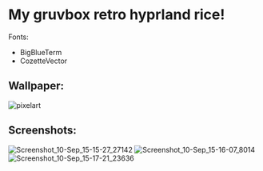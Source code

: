 # My gruvbox retro hyprland rice!
Fonts:
- BigBlueTerm
- CozetteVector

## Wallpaper:
![pixelart](https://github.com/user-attachments/assets/379a5f25-9e87-4560-945b-3c17da584345)

## Screenshots:
![Screenshot_10-Sep_15-15-27_27142](https://github.com/user-attachments/assets/48c4caa1-88b4-4e11-a97c-30d08c64d885)
![Screenshot_10-Sep_15-16-07_8014](https://github.com/user-attachments/assets/88d8fa79-61a9-44d3-9a0b-41b2f09eb43d)
![Screenshot_10-Sep_15-17-21_23636](https://github.com/user-attachments/assets/be822132-4d08-484b-97f3-07fd9b9a39e5)
